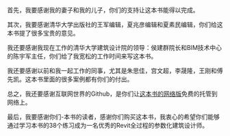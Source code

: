 首先，我要感谢我的妻子和我的儿子，你们的支持让这本书能得以完成。

其次，我要感谢清华大学出版社的王军编辑，夏兆彦编辑和夏素民编辑，你们给这本书提了很多宝贵的意见。

我还要感谢我现在工作的清华大学建筑设计院的领导：侯建群院长和BIM技术中心的陈宇军主任，你们给了我宽松的工作时间来写这本书。

我还要感谢以前和我一起工作的同事，尤其是朱思佳，宫文超，李晟隆，王刚和傅先凯。这本书里面的很多案例都有你们的付出。

总之，我还要感谢互联网世界的Github，是你们让[这本书的网络版](https://github.com/quanbinn/Learn-Revit-the-Parametric-Way)免费的托管到网络上。

最后，我要感谢你们-本书的读者，感谢你们购买这本书，我衷心的希望你们能够通过学习本书的38个练习成为一名优秀的Revit全过程的参数化建筑设计师。

